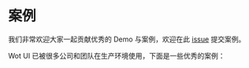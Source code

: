 # 案例

我们非常欢迎大家一起贡献优秀的 Demo 与案例，欢迎在此 [issue](https://github.com/Moonofweisheng/wot-design-uni/issues/16) 提交案例。

Wot UI 已被很多公司和团队在生产环境使用，下面是一些优秀的案例：

<div class="cases-container">
  <el-card shadow="hover">
    <template #header>
      <span class="case-title">调剂宝</span>
    </template>
    <el-image src="/cases/tiaojibao.jpg" />
  </el-card>
  <el-card shadow="hover">
    <template #header>
      <span class="case-title">BodyLang体态评估</span>
    </template>
    <el-image src="/cases/BodyLang.png" />
  </el-card>
  <el-card shadow="hover">
    <template #header>
      <span class="case-title">尘才咨询</span>
    </template>
    <el-image src="/cases/chencaizixun.png" />
  </el-card>
  <el-card shadow="hover">
    <template #header>
      <span class="case-title">日常计数器</span>
    </template>
    <el-image src="/cases/richangjishuqi.jpg" />
  </el-card> 
  <el-card shadow="hover">
    <template #header>
      <span class="case-title">蜗趣记账</span>
    </template>
    <el-image src="/cases/woqujizhang.jpg" />
  </el-card> 
  <el-card shadow="hover">
    <template #header>
      <span class="case-title">薪资速算器</span>
    </template>
    <el-image src="/cases/salary-calculator.jpg" />
  </el-card>
</div>

<style scoped>
.cases-container {
  display: grid;
  grid-template-columns: repeat(auto-fill, minmax(250px, 1fr));
  gap: 20px;
  margin: 20px 0;
}

.case-title {
  font-size: 18px;
  font-weight: 500;
}

:deep(.el-card__body .el-image) {
  width: 100%;
  border-radius: 4px;
}
</style>

<script setup>
</script>
